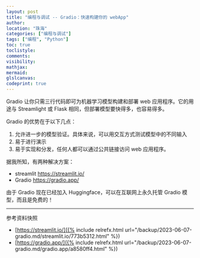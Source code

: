 ```yaml
---
layout: post
title: "编程与调试 -- Gradio：快速构建你的 webApp"
author:
location: "珠海"
categories: ["编程与调试"]
tags: ["编程", "Python"]
toc: true
toclistyle:
comments:
visibility:
mathjax:
mermaid:
glslcanvas:
codeprint: true
---
```


Gradio 让你只需三行代码即可为机器学习模型构建和部署 web 应用程序。它的用途与 Streamlight 或 Flask 相同，但部署模型要快得多，也容易得多。

Gradio 的优势在于以下几点：
1. 允许进一步的模型验证。具体来说，可以用交互方式测试模型中的不同输入
2. 易于进行演示
3. 易于实现和分发，任何人都可以通过公共链接访问 web 应用程序。

据我所知，有两种解决方案：
* streamlit <https://streamlit.io/>
* Gradio <https://gradio.app/>

由于 Gradio 现在已经加入 Huggingface，可以在互联网上永久托管 Gradio 模型，而且是免费的！



<hr class='reviewline'/>
<p class='reviewtip'><script type='text/javascript' src='{% include relref.html url="/assets/reviewjs/blogs/2023-06-07-gradio.md.js" %}'></script></p>
<font class='ref_snapshot'>参考资料快照</font>

- [https://streamlit.io/]({% include relrefx.html url="/backup/2023-06-07-gradio.md/streamlit.io/773b5312.html" %})
- [https://gradio.app/]({% include relrefx.html url="/backup/2023-06-07-gradio.md/gradio.app/a8580ff4.html" %})
